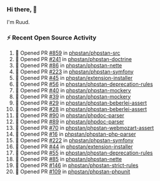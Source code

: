 ### Hi there, 👋

I'm Ruud.
 
### :zap: Recent Open Source Activity

<!--START_SECTION:activity-->
1. 💪 Opened PR [#859](https://github.com/phpstan/phpstan-src/pull/859) in [phpstan/phpstan-src](https://github.com/phpstan/phpstan-src)
2. 💪 Opened PR [#241](https://github.com/phpstan/phpstan-doctrine/pull/241) in [phpstan/phpstan-doctrine](https://github.com/phpstan/phpstan-doctrine)
3. 💪 Opened PR [#86](https://github.com/phpstan/phpstan-nette/pull/86) in [phpstan/phpstan-nette](https://github.com/phpstan/phpstan-nette)
4. 💪 Opened PR [#223](https://github.com/phpstan/phpstan-symfony/pull/223) in [phpstan/phpstan-symfony](https://github.com/phpstan/phpstan-symfony)
5. 💪 Opened PR [#45](https://github.com/phpstan/extension-installer/pull/45) in [phpstan/extension-installer](https://github.com/phpstan/extension-installer)
6. 💪 Opened PR [#56](https://github.com/phpstan/phpstan-deprecation-rules/pull/56) in [phpstan/phpstan-deprecation-rules](https://github.com/phpstan/phpstan-deprecation-rules)
7. 💪 Opened PR [#40](https://github.com/phpstan/phpstan-mockery/pull/40) in [phpstan/phpstan-mockery](https://github.com/phpstan/phpstan-mockery)
8. 💪 Opened PR [#39](https://github.com/phpstan/phpstan-mockery/pull/39) in [phpstan/phpstan-mockery](https://github.com/phpstan/phpstan-mockery)
9. 💪 Opened PR [#29](https://github.com/phpstan/phpstan-beberlei-assert/pull/29) in [phpstan/phpstan-beberlei-assert](https://github.com/phpstan/phpstan-beberlei-assert)
10. 💪 Opened PR [#28](https://github.com/phpstan/phpstan-beberlei-assert/pull/28) in [phpstan/phpstan-beberlei-assert](https://github.com/phpstan/phpstan-beberlei-assert)
11. 💪 Opened PR [#90](https://github.com/phpstan/phpdoc-parser/pull/90) in [phpstan/phpdoc-parser](https://github.com/phpstan/phpdoc-parser)
12. 💪 Opened PR [#89](https://github.com/phpstan/phpdoc-parser/pull/89) in [phpstan/phpdoc-parser](https://github.com/phpstan/phpdoc-parser)
13. 💪 Opened PR [#70](https://github.com/phpstan/phpstan-webmozart-assert/pull/70) in [phpstan/phpstan-webmozart-assert](https://github.com/phpstan/phpstan-webmozart-assert)
14. 💪 Opened PR [#16](https://github.com/phpstan/phpstan-php-parser/pull/16) in [phpstan/phpstan-php-parser](https://github.com/phpstan/phpstan-php-parser)
15. 💪 Opened PR [#222](https://github.com/phpstan/phpstan-symfony/pull/222) in [phpstan/phpstan-symfony](https://github.com/phpstan/phpstan-symfony)
16. 💪 Opened PR [#44](https://github.com/phpstan/extension-installer/pull/44) in [phpstan/extension-installer](https://github.com/phpstan/extension-installer)
17. 💪 Opened PR [#55](https://github.com/phpstan/phpstan-deprecation-rules/pull/55) in [phpstan/phpstan-deprecation-rules](https://github.com/phpstan/phpstan-deprecation-rules)
18. 💪 Opened PR [#85](https://github.com/phpstan/phpstan-nette/pull/85) in [phpstan/phpstan-nette](https://github.com/phpstan/phpstan-nette)
19. 💪 Opened PR [#146](https://github.com/phpstan/phpstan-strict-rules/pull/146) in [phpstan/phpstan-strict-rules](https://github.com/phpstan/phpstan-strict-rules)
20. 💪 Opened PR [#109](https://github.com/phpstan/phpstan-phpunit/pull/109) in [phpstan/phpstan-phpunit](https://github.com/phpstan/phpstan-phpunit)
<!--END_SECTION:activity-->
